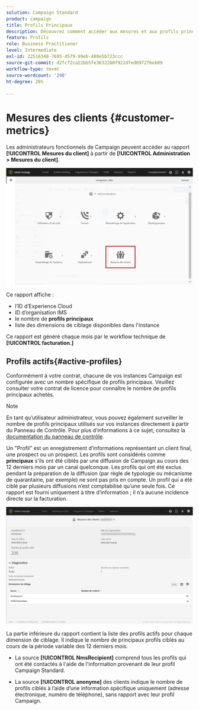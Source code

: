 ```yaml
---
solution: Campaign Standard
product: campaign
title: Profils Principaux
description: Découvrez comment accéder aux mesures et aux profils principaux des clients
feature: Profils
role: Business Practitioner
level: Intermediate
exl-id: 22516348-7695-4579-99eb-480e5b723ccc
source-git-commit: d2fcf2ca22bb5fe3632280f922dfed0972f6eb09
workflow-type: tm+mt
source-wordcount: '298'
ht-degree: 26%

---
```


# Mesures des clients {#customer-metrics}

Les administrateurs fonctionnels de Campaign peuvent accéder au rapport **[!UICONTROL Mesures du client]** à partir de **[!UICONTROL Administration > Mesures du client]**.

![](assets/audience_active_profiles1.png)

Ce rapport affiche :

* l’ID d’Experience Cloud
* ID d’organisation IMS
* le nombre de **profils principaux**
* liste des dimensions de ciblage disponibles dans l&#39;instance

Ce rapport est généré chaque mois par le workflow technique de **[!UICONTROL facturation.]**

## Profils actifs{#active-profiles}

Conformément à votre contrat, chacune de vos instances Campaign est configurée avec un nombre spécifique de profils principaux. Veuillez consulter votre contrat de licence pour connaître le nombre de profils principaux achetés.

>[!NOTE]
>
>En tant qu’utilisateur administrateur, vous pouvez également surveiller le nombre de profils principaux utilisés sur vos instances directement à partir du Panneau de Contrôle. Pour plus d’informations à ce sujet, consultez la [documentation du panneau de contrôle](https://experienceleague.adobe.com/docs/control-panel/using/performance-monitoring/active-profiles-monitoring.html?lang=fr).


Un &quot;Profil&quot; est un enregistrement d’informations représentant un client final, une prospect ou un prospect. Les profils sont considérés comme **principaux** s&#39;ils ont été ciblés par une diffusion de Campaign au cours des 12 derniers mois par un canal quelconque. Les profils qui ont été exclus pendant la préparation de la diffusion (par règle de typologie ou mécanisme de quarantaine, par exemple) ne sont pas pris en compte. Un profil qui a été ciblé par plusieurs diffusions n’est comptabilisé qu’une seule fois. Ce rapport est fourni uniquement à titre d’information ; il n’a aucune incidence directe sur la facturation.

![](assets/audience_active_profiles2.png)

La partie inférieure du rapport contient la liste des profils actifs pour chaque dimension de ciblage. Il indique le nombre de principaux profils ciblés au cours de la période variable des 12 derniers mois.

* La source **[!UICONTROL NmsRecipient]** comprend tous les profils qui ont été contactés à l&#39;aide de l&#39;information provenant de leur profil Campaign Standard.

* La source **[!UICONTROL anonyme]** des clients indique le nombre de profils ciblés à l’aide d’une information spécifique uniquement (adresse électronique, numéro de téléphone), sans rapport avec leur profil Campaign.
